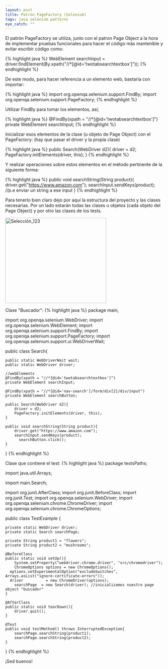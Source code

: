 ```yaml
---
layout: post
title: Patrón PageFactory (Selenium)
tags: java selenium patterns
eye_catch: ""
---
```


El patrón PageFactory se utiliza, junto con el patron Page Object a la hora de implementar pruebas funcionales
para hacer el código más mantenible y evitar escribir código como:

{% highlight java %}
WebElement searchInput = driver.findElement(By.xpath("//*[@id='twotabsearchtextbox']"));
{% endhighlight %}

De este modo, para hacer referencia a un elemento web, bastaría con importar:

{% highlight java %}
import org.openqa.selenium.support.FindBy;
import org.openqa.selenium.support.PageFactory;
{% endhighlight %}

Utilizar FindBy para tomar los elementos, así;

{% highlight java %}
@FindBy(xpath = "//*[@id='twotabsearchtextbox']")
private WebElement searchInput;
{% endhighlight %}

Inicializar esos elementos de la clase (u objeto de Page Object) con el PageFactory:
(hay que pasar el driver y la propia clase)

{% highlight java %}
public Search(WebDriver d2){
	driver = d2;  
	PageFactory.initElements(driver, this);
}
{% endhighlight %}

Y realizar operaciones sobre estos elementos en el método pertinente de la siguiente forma:

{% highlight java %}
public void searchString(String product){
  driver.get("https://www.amazon.com");	
  searchInput.sendKeys(product); //p.e enviar un string a ese input
}
{% endhighlight %}

Para tenerlo bien claro dejo por aquí la estructura del proyecto y las clases necesarias.
Por un lado estarán todas las clases u objetos (cada objeto del Page Object) y por otro las clases de los tests.

<a data-flickr-embed="true"  href="https://www.flickr.com/photos/135417629@N05/22351998780/" title="Selección_123"><img src="https://farm1.staticflickr.com/609/22351998780_1121af3871.jpg" width="321" height="271" alt="Selección_123"></a><script async src="//embedr.flickr.com/assets/client-code.js" charset="utf-8"></script>


Clase "Buscador":
{% highlight java %}
package main;

import org.openqa.selenium.WebDriver;
import org.openqa.selenium.WebElement;
import org.openqa.selenium.support.FindBy;
import org.openqa.selenium.support.PageFactory;
import org.openqa.selenium.support.ui.WebDriverWait;

public class Search{
	
	public static WebDriverWait wait;
	public static WebDriver driver;
	
	//webElements
    @FindBy(xpath = "//*[@id='twotabsearchtextbox']")
    private WebElement searchInput;
    
    @FindBy(xpath = "//*[@id='nav-search']/form/div[2]/div/input")
    private WebElement searchButton;
    
    public Search(WebDriver d2){
		driver = d2;  
    	PageFactory.initElements(driver, this);
    }
    
    public void searchString(String product){
    	driver.get("https://www.amazon.com");	
    	searchInput.sendKeys(product);
		  searchButton.click();
    }
}
{% endhighlight %}

Clase que contiene el test:
{% highlight java %}
package testsPaths;

import java.util.Arrays;

import main.Search;

import org.junit.AfterClass;
import org.junit.BeforeClass;
import org.junit.Test;
import org.openqa.selenium.WebDriver;
import org.openqa.selenium.chrome.ChromeDriver;
import org.openqa.selenium.chrome.ChromeOptions;


public class TestExample {

	private static WebDriver driver;
	private static Search searchPage;
	
	private String product1 = "flowers"; 
	private String product2 = "mushrooms";
	
	@BeforeClass
	public static void setUp(){	
		System.setProperty("webdriver.chrome.driver", "src/chromedriver"); 	
		ChromeOptions options = new ChromeOptions();
	  options.setExperimentalOption("excludeSwitches", Arrays.asList("ignore-certificate-errors"));
	  driver 		  = new ChromeDriver(options);  
		searchPage	= new Search(driver); //inicializamos nuestro page object "buscador"
	}
		
	@AfterClass
	public static void tearDown(){
		driver.quit();
	}

	@Test
	public void testMethod() throws InterruptedException{
		searchPage.searchString(product1);
		searchPage.searchString(product2);
	}
}
{% endhighlight %}


¡Sed buenos!
